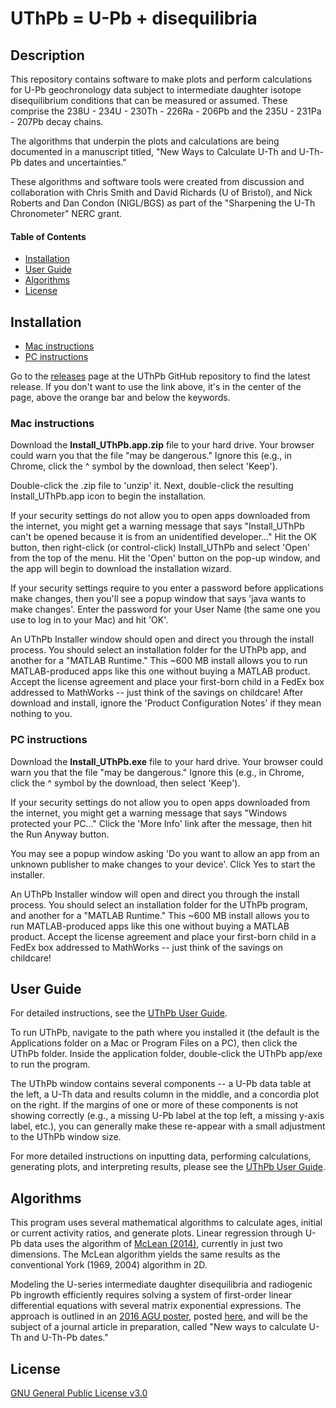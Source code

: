 # UThPb = U-Pb + disequilibria

## Description
This repository contains software to make plots and perform calculations for U-Pb geochronology data subject to intermediate daughter isotope disequilibrium conditions that can be measured or assumed.  These comprise the 238U - 234U - 230Th - 226Ra - 206Pb and the 235U - 231Pa - 207Pb decay chains.

The algorithms that underpin the plots and calculations are being documented in a manuscript titled, "New Ways to Calculate U-Th and U-Th-Pb dates and uncertainties."  

These algorithms and software tools were created from discussion and collaboration with Chris Smith and David Richards (U of Bristol), and Nick Roberts and Dan Condon (NIGL/BGS) as part of the "Sharpening the U-Th Chronometer" NERC grant.

#### Table of Contents
* [Installation](#installation)
* [User Guide](#user-Guide)
* [Algorithms](#algorithms)
* [License](#license)


## Installation

* [Mac instructions](#mac-instructions)
* [PC instructions](#pc-instructions)

Go to the [releases](https://github.com/noahmclean/UThPb/releases) page at the UThPb GitHub repository to find the latest release.  If you don't want to use the link above, it's in the center of the page, above the orange bar and below the keywords.   

### Mac instructions
Download the __Install_UThPb.app.zip__ file to your hard drive.  Your browser could warn you that the file "may be dangerous."  Ignore this (e.g., in Chrome, click the ^ symbol by the download, then select 'Keep').

Double-click the .zip file to 'unzip' it.  Next, double-click the resulting Install_UThPb.app icon to begin the installation.  

If your security settings do not allow you to open apps downloaded from the internet, you might get a warning message that says "Install_UThPb can't be opened because it is from an unidentified developer..."  Hit the OK button, then right-click (or control-click) Install_UThPb and select 'Open' from the top of the menu.  Hit the 'Open' button on the pop-up window, and the app will begin to download the installation wizard.

If your security settings require to you enter a password before applications make changes, then you'll see a popup window that says 'java wants to make changes'.  Enter the password for your User Name (the same one you use to log in to your Mac) and hit 'OK'.

An UThPb Installer window should open and direct you through the install process. You should select an installation folder for the UThPb app, and another for a "MATLAB Runtime."  This ~600 MB install allows you to run MATLAB-produced apps like this one without buying a MATLAB product.  Accept the license agreement and place your first-born child in a FedEx box addressed to MathWorks -- just think of the savings on childcare!  After download and install, ignore the 'Product Configuration Notes' if they mean nothing to you.


### PC instructions
Download the __Install_UThPb.exe__ file to your hard drive.  Your browser could warn you that the file "may be dangerous."  Ignore this (e.g., in Chrome, click the ^ symbol by the download, then select 'Keep').

If your security settings do not allow you to open apps downloaded from the internet, you might get a warning message that says "Windows protected your PC..."  Click the 'More Info' link after the message, then hit the Run Anyway button.  

You may see a popup window asking 'Do you want to allow an app from an unknown publisher to make changes to your device'.  Click Yes to start the installer.

An UThPb Installer window will open and direct you through the install process. You should select an installation folder for the UThPb program, and another for a "MATLAB Runtime."  This ~600 MB install allows you to run MATLAB-produced apps like this one without buying a MATLAB product.  Accept the license agreement and place your first-born child in a FedEx box addressed to MathWorks -- just think of the savings on childcare!  


## User Guide

For detailed instructions, see the [UThPb User Guide](https://github.com/noahmclean/UThPb/wiki/User-Guide).

To run UThPb, navigate to the path where you installed it (the default is the Applications folder on a Mac or Program Files on a PC), then click the UThPb folder.  Inside the application folder, double-click the UThPb app/exe to run the program.

The UThPb window contains several components -- a U-Pb data table at the left, a U-Th data and results column in the middle, and a concordia plot on the right.  If the margins of one or more of these components is not showing correctly (e.g., a missing U-Pb label at the top left, a missing y-axis label, etc.), you can generally make these re-appear with a small adjustment to the UThPb window size.

For more detailed instructions on inputting data, performing calculations, generating plots, and interpreting results, please see the [UThPb User Guide](https://github.com/noahmclean/UThPb/wiki/User-Guide).


## Algorithms

This program uses several mathematical algorithms to calculate ages, initial or current activity ratios, and generate plots.  Linear regression through U-Pb data uses the algorithm of [McLean (2014)](https://www.sciencedirect.com/science/article/pii/S0016703713004870), currently in just two dimensions.  The McLean algorithm yields the same results as the conventional York (1969, 2004) algorithm in 2D.

Modeling the U-series intermediate daughter disequilibria and radiogenic Pb ingrowth efficiently requires solving a system of first-order linear differential equations with several matrix exponential expressions.  The approach is outlined in an [2016 AGU poster](https://agu.confex.com/agu/fm16/meetingapp.cgi/Paper/198460), posted [here](https://github.com/noahmclean/UThPb/blob/master/doc/McLean_UThPb_AGU_2016_v4.pdf), and will be the subject of a journal article in preparation, called "New ways to calculate U-Th and U-Th-Pb dates."


## License

[GNU General Public License v3.0](https://github.com/noahmclean/UThPb/blob/master/LICENSE)
